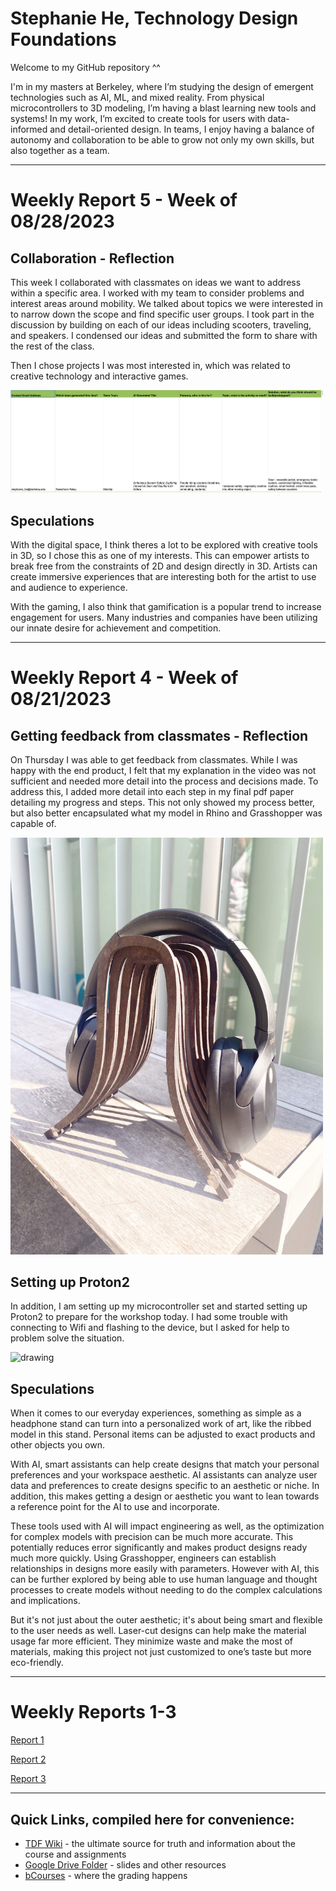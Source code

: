 # Stephanie He, Technology Design Foundations
Welcome to my GitHub repository ^^


I'm in my masters at Berkeley, where I’m studying the design of emergent technologies such as AI, ML, and mixed reality. From physical microcontrollers to 3D modeling, I’m having a blast learning new tools and systems!
In my work, I’m excited to create tools for users with data-informed and detail-oriented design. In teams, I enjoy having a balance of autonomy and collaboration to be able to grow not only my own skills, but also together as a team.


---
# Weekly Report 5 - Week of 08/28/2023 #

## Collaboration - Reflection ##
This week I collaborated with classmates on ideas we want to address within a specific area. I worked with my team to consider problems and interest areas around mobility. We talked about topics we were interested in to narrow down the scope and find specific user groups. 
I took part in the discussion by building on each of our ideas including scooters, traveling, and speakers. I condensed our ideas and submitted the form to share with the rest of the class.

Then I chose projects I was most interested in, which was related to creative technology and interactive games.

<img src="Screenshot 2023-09-28 at 2.28.00 PM.png" alt="drawing" width="500"/>

## Speculations ##
With the digital space, I think theres a lot to be explored with creative tools in 3D, so I chose this as one of my interests. This can empower artists to break free from the constraints of 2D and design directly in 3D. Artists can create immersive experiences that are interesting both for the artist to use and audience to experience. 

With the gaming, I also think that gamification is a popular trend to increase engagement for users. Many industries and companies have been utilizing our innate desire for achievement and competition.


---
# Weekly Report 4 - Week of 08/21/2023 #

## Getting feedback from classmates - Reflection ##
On Thursday I was able to get feedback from classmates. While I was happy with the end product, I felt that my explanation in the video was not sufficient and needed more detail into the process and decisions made. To address this, I added more detail into each step in my final pdf paper detailing my progress and steps. This not only showed my process better, but also better encapsulated what my model in Rhino and Grasshopper was capable of.

<img src="IMG_1844.JPG" alt="drawing" width="500"/>

## Setting up Proton2
In addition, I am setting up my microcontroller set and started setting up Proton2 to prepare for the workshop today. I had some trouble with connecting to Wifi and flashing to the device, but I asked for help to problem solve the situation. 

<img src="IMG_1968.png" alt="drawing" width="500"/>

## Speculations ##
When it comes to our everyday experiences, something as simple as a headphone stand can turn into a personalized work of art, like the ribbed model in this stand. Personal items can be adjusted to exact products and other objects you own. 

With AI, smart assistants can help create designs that match your personal preferences and your workspace aesthetic. AI assistants can analyze user data and preferences to create designs specific to an aesthetic or niche. In addition, this makes getting a design or aesthetic you want to lean towards a reference point for the AI to use and incorporate. 

These tools used with AI will impact engineering as well, as the optimization for complex models with precision can be much more accurate. This potentially reduces error significantly and makes product designs ready much more quickly. Using Grasshopper, engineers can establish relationships in designs more easily with parameters. However with AI, this can be further explored by being able to use human language and thought processes to create models without needing to do the complex calculations and implications. 

But it's not just about the outer aesthetic; it's about being smart and flexible to the user needs as well. Laser-cut designs can help make the material usage far more efficient. They minimize waste and make the most of materials, making this project not just customized to one’s taste but more eco-friendly.


---

# Weekly Reports 1-3 #
[Report 1](weekly-reports/Report-1.md)

[Report 2](weekly-reports/Report-2_08.32.2023.md)

[Report 3](weekly-reports/Report-3.md)

--- 
## Quick Links, compiled here for convenience: ##

- [TDF Wiki](https://github.com/Berkeley-MDes/desinv-202/wiki) - the ultimate source for truth and information about the course and assignments
- [Google Drive Folder](https://drive.google.com/drive/folders/1OjFgu4llHn-2WayQFVWRKFyOkQ_WaQRx?usp=drive_link) - slides and other resources
- [bCourses](https://bcourses.berkeley.edu/courses/1528355) - where the grading happens


